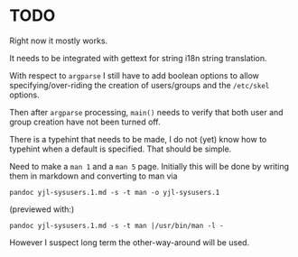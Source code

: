 TODO
====

Right now it mostly works.

It needs to be integrated with gettext for string i18n string
translation.

With respect to `argparse` I still have to add boolean options to
allow specifying/over-riding the creation of users/groups and the
`/etc/skel` options.

Then after `argparse` processing, `main()` needs to verify that both
user and group creation have not been turned off.

There is a typehint that needs to be made, I do not (yet) know how to
typehint when a default is specified. That should be simple.

Need to make a `man 1` and a `man 5` page. Initially this will be
done by writing them in markdown and converting to man via

    pandoc yjl-sysusers.1.md -s -t man -o yjl-sysusers.1

(previewed with:)

    pandoc yjl-sysusers.1.md -s -t man |/usr/bin/man -l -

However I suspect long term the other-way-around will be used. 
